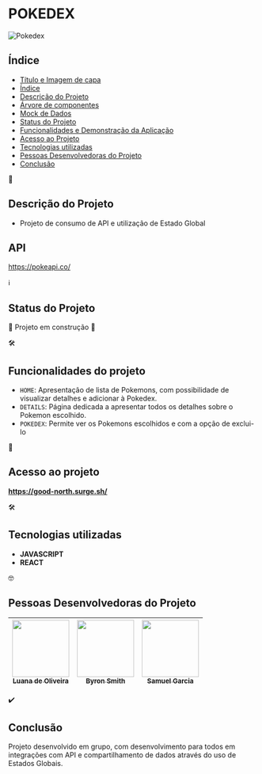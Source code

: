 # POKEDEX
![Pokedex](Tela_readme.png)

## Índice

* [Título e Imagem de capa](#e-commerce)
* [Índice](#índice)
* [Descrição do Projeto](#descrição-do-projeto)
* [Árvore de componentes](#árvore-de-componentes)
* [Mock de Dados](#mock-de-dados)
* [Status do Projeto](#status-do-projeto)
* [Funcionalidades e Demonstração da Aplicação](#funcionalidades-do-projeto)
* [Acesso ao Projeto](#acesso-ao-projeto)
* [Tecnologias utilizadas](#tecnologias-utilizadas)
* [Pessoas Desenvolvedoras do Projeto](#pessoas-desenvolvedoras-do-projeto)
* [Conclusão](#conclusão)


📝
## Descrição do Projeto

- Projeto de consumo de API e utilização de Estado Global


## API
https://pokeapi.co/


ℹ️
## Status do Projeto

🚧 Projeto em construção 🚧 


🛠️ 
## Funcionalidades do projeto

- `HOME`: Apresentação de lista de Pokemons, com possibilidade de visualizar detalhes e adicionar à Pokedex. 
- `DETAILS`: Página dedicada a apresentar todos os detalhes sobre o Pokemon escolhido.
- `POKEDEX`: Permite ver os Pokemons escolhidos e com a opção de exclui-lo

📁
## Acesso ao projeto

**https://good-north.surge.sh/**



🛠️
## Tecnologias utilizadas

- **JAVASCRIPT**
- **REACT**

🤓
## Pessoas Desenvolvedoras do Projeto

| [<img src="https://avatars.githubusercontent.com/u/102303260?v=4" width=115><br><sub>Luana de Oliveira</sub>](https://github.com/deoliveiraluana) |  [<img src="https://avatars.githubusercontent.com/u/74737156?v=4" width=115><br><sub>Byron Smith</sub>](https://github.com/byron-smith-nobrega) |  [<img src="https://avatars.githubusercontent.com/u/102331990?v=4" width=115><br><sub>Samuel Garcia</sub>](https://github.com/Samuca010) |
| :---: | :---: | :---: |


✔️
## Conclusão

Projeto desenvolvido em grupo, com desenvolvimento para todos em integrações com API e compartilhamento de dados através do uso de Estados Globais.